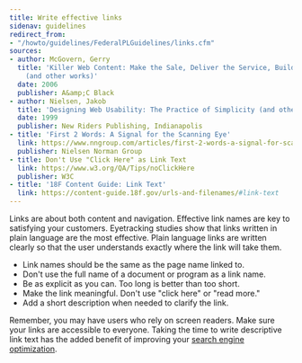```yaml
---
title: Write effective links
sidenav: guidelines
redirect_from:
- "/howto/guidelines/FederalPLGuidelines/links.cfm"
sources:
- author: McGovern, Gerry
  title: 'Killer Web Content: Make the Sale, Deliver the Service, Build the Brand
    (and other works)'
  date: 2006
  publisher: A&amp;C Black
- author: Nielsen, Jakob
  title: 'Designing Web Usability: The Practice of Simplicity (and other works)'
  date: 1999
  publisher: New Riders Publishing, Indianapolis
- title: 'First 2 Words: A Signal for the Scanning Eye'
  link: https://www.nngroup.com/articles/first-2-words-a-signal-for-scanning/
  publisher: Nielsen Norman Group
- title: Don't Use "Click Here" as Link Text
  link: https://www.w3.org/QA/Tips/noClickHere
  publisher: W3C
- title: '18F Content Guide: Link Text'
  link: https://content-guide.18f.gov/urls-and-filenames/#link-text
---
```


Links are about both content and navigation. Effective link names are key to satisfying your customers. Eyetracking studies show that links written in plain language are the most effective. Plain language links are written clearly so that the user understands exactly where the link will take them.

- Link names should be the same as the page name linked to.
- Don't use the full name of a document or program as a link name.
- Be as explicit as you can. Too long is better than too short.
- Make the link meaningful. Don't use "click here" or "read more."
- Add a short description when needed to clarify the link.

Remember, you may have users who rely on screen readers. Make sure your links are accessible to everyone. Taking the time to write descriptive link text has the added benefit of improving your [search engine optimization](https://moz.com/blog/click-here-seo).
